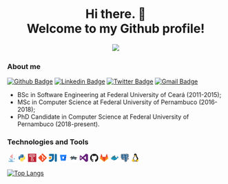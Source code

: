 <h1 align=center> Hi there. 👋 <br/> Welcome to my Github profile! </h1>
<p align=center> <a href="#"><img src="https://github-readme-stats.vercel.app/api?username=leusonmario&show_icons=true&theme=dracula" /></a> </p>

### About me


[![Github Badge](https://img.shields.io/badge/-Github-000?style=flat-square&logo=Github&logoColor=white&link=https://github.com/leusonmario)](https://github.com/leusonmario)
[![Linkedin Badge](https://img.shields.io/badge/-LinkedIn-blue?style=flat-square&logo=Linkedin&logoColor=white&link=https://www.linkedin.com/in/leuson-da-silva/)](https://www.linkedin.com/in/leuson-da-silva/)
[![Twitter Badge](https://img.shields.io/badge/-Twitter-1ca0f1?style=flat-square&labelColor=1ca0f1&logo=twitter&logoColor=white&link=https://twitter.com/leusonmario)](https://twitter.com/leusonmario)
[![Gmail Badge](https://img.shields.io/badge/-Gmail-D14836?&style=flat-square&logo=Gmail&logoColor=white&link=mailto:leusonmario@gmail.com)](mailto:leusonmario@gmail.com)


* BSc in Software Engineering at Federal University of Ceará (2011-2015);
* MSc in Computer Science at Federal University of Pernambuco (2016-2018);
* PhD Candidate in Computer Science at Federal University of Pernambuco (2018-present).


### Technologies and Tools

<div class="row">
  <img src="https://github.com/devicons/devicon/blob/master/icons/java/java-original.svg" alt="java" width="20" height="20"/>
  <img src="https://github.com/devicons/devicon/blob/master/icons/python/python-original.svg" alt="python" width="20" height="20"/>
  <img src="https://github.com/devicons/devicon/blob/master/icons/travis/travis-plain.svg" alt="travis" width="20" height="20"/>
  <img src="https://github.com/devicons/devicon/blob/master/icons/git/git-original.svg" alt="git" width="20" height="20"/>
  <img src="https://github.com/devicons/devicon/blob/master/icons/intellij/intellij-original.svg" alt="intellij" width="20" height="20"/>
  <img src="https://github.com/devicons/devicon/blob/master/icons/bitbucket/bitbucket-original.svg" alt="bitbucket" width="20" height="20"/>
  <img src="https://github.com/devicons/devicon/blob/master/icons/groovy/groovy-original.svg" alt="groovy" width="20" height="20"/>
  <img src="https://github.com/devicons/devicon/blob/master/icons/visualstudio/visualstudio-plain.svg" alt="visualstudio" width="20" height="20"/>
  <img src="https://github.com/devicons/devicon/blob/master/icons/github/github-original.svg" alt="github" width="20" height="20"/>  
  <img src="https://github.com/devicons/devicon/blob/master/icons/gitlab/gitlab-original.svg" alt="gitlab" width="20" height="20"/>
  <img src="https://github.com/devicons/devicon/blob/master/icons/docker/docker-original.svg" alt="docker" width="20" height="20"/>
  <img src="https://github.com/devicons/devicon/blob/master/icons/postgresql/postgresql-original.svg" alt="postgressql" width="20" height="20"/>
  <img src="https://github.com/devicons/devicon/blob/master/icons/linux/linux-original.svg" alt="linux" width="20" height="20"/>
</div>

[![Top Langs](https://github-readme-stats.vercel.app/api/top-langs/?username=leusonmario&langs_count=5)](https://github.com/anuraghazra/github-readme-stats)
